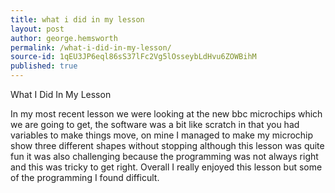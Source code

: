 ```yaml
---
title: what i did in my lesson
layout: post
author: george.hemsworth
permalink: /what-i-did-in-my-lesson/
source-id: 1qEU3JP6eql86sS37lFc2Vg5lOsseybLdHvu6ZOWBihM
published: true
---
```

What I Did In My Lesson

In my most recent lesson we were looking at the new bbc microchips which we are going to get, the software was a bit like scratch in that you had variables to make things move, on mine I managed to make my microchip show three different shapes without stopping although this lesson was quite fun it was also challenging because the programming was not always right and this was tricky to get right.   Overall I really enjoyed this lesson but some of the programming I found difficult.


